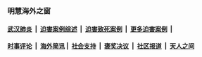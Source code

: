 
### 明慧海外之窗

####  [武汉肺炎](indexes/365.md?t=04100401) &nbsp;|&nbsp;  [迫害案例综述](indexes/328.md?t=04100401) &nbsp;|&nbsp; [迫害致死案例](indexes/277.md?t=04100401)  &nbsp;|&nbsp; [更多迫害案例](indexes/81.md?t=04100401)  &nbsp;|&nbsp; 
####  [时事评论](indexes/19.md?t=04100401) &nbsp;|&nbsp; [海外简讯](indexes/245.md?t=04100401)&nbsp;|&nbsp;  [社会支持](indexes/140.md?t=04100401) &nbsp;|&nbsp; [褒奖决议](indexes/282.md?t=04100401) &nbsp;|&nbsp; [社区报道](indexes/91.md?t=04100401)  &nbsp;|&nbsp; [天人之间](indexes/78.md?t=04100401) 

